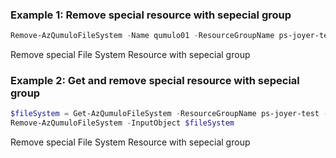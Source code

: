 ### Example 1: Remove special resource with sepecial group
```powershell
Remove-AzQumuloFileSystem -Name qumulo01 -ResourceGroupName ps-joyer-test02
```

Remove special File System Resource with sepecial group

### Example 2: Get and remove special resource with sepecial group
```powershell
$fileSystem = Get-AzQumuloFileSystem -ResourceGroupName ps-joyer-test -Name qumulo-resource-01
Remove-AzQumuloFileSystem -InputObject $fileSystem
```

Remove special File System Resource with sepecial group